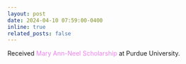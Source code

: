 ```yaml
---
layout: post
date: 2024-04-10 07:59:00-0400
inline: true
related_posts: false
---
```


Received <span style="color: violet;">Mary Ann-Neel Scholarship</span> at Purdue University.
